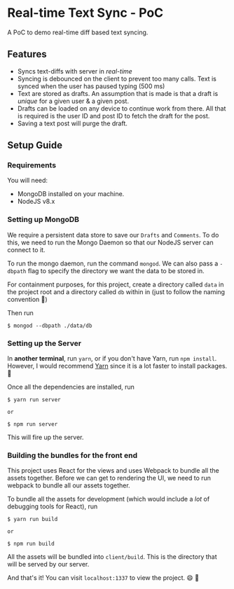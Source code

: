 # Real-time Text Sync - PoC

A PoC to demo real-time diff based text syncing.

## Features

- Syncs text-diffs with server in *real-time*
- Syncing is debounced on the client to prevent too many calls. Text is synced when the user has paused typing (500 ms)
- Text are stored as drafts. An assumption that is made is that a draft is *unique* for a given user & a given post.
- Drafts can be loaded on any device to continue work from there. All that is required is the user ID and post ID to fetch the draft for the post.
- Saving a text post will purge the draft.

## Setup Guide

### Requirements

You will need:
- MongoDB installed on your machine.
- NodeJS v8.x

### Setting up MongoDB

We require a persistent data store to save our `Drafts` and `Comments`. To do this, we need to run the Mongo Daemon so that our NodeJS server can connect to it.

To run the mongo daemon, run the command `mongod`. We can also pass a `-dbpath` flag to specify the directory we want the data to be stored in. 

For containment purposes, for this project, create a directory called `data` in the project root and a directory called `db` within in (just to follow the naming convention :slightly_smiling_face:)

Then run

```
$ mongod --dbpath ./data/db
```

### Setting up the Server

In **another terminal**, run `yarn`, or if you don't have Yarn, run `npm install`. However, I would recommend [Yarn](https://yarnpkg.com/en/) since it is a lot faster to install packages. 🙂 

Once all the dependencies are installed, run

```
$ yarn run server
 
or 

$ npm run server
```

This will fire up the server. 

### Building the bundles for the front end

This project uses React for the views and uses Webpack to bundle all the assets together. Before we can get to rendering the UI, we need to run webpack to bundle all our assets together.

To bundle all the assets for development (which would include a *lot* of debugging tools for React), run

```
$ yarn run build

or 

$ npm run build
```

All the assets will be bundled into `client/build`. This is the directory that will be served by our server.


And that's it! 
You can visit `localhost:1337` to view the project. :smile: :rocket:
